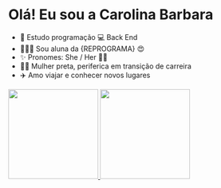 # Olá! Eu sou a Carolina Barbara

- 🌱  Estudo programação 💻 Back End
- 👩🏿‍🎓  Sou aluna da {REPROGRAMA} 😍
- ✨  Pronomes: She / Her 👧🏽
- ✊🏿  Mulher preta, periferica em transição de carreira
- ✈️  Amo viajar e conhecer novos lugares

<a href="https://github.com/carolinabarbara">
  <img height="180em" src="https://github-readme-stats.vercel.app/api?username=carolinabarbara&show_icons=true&theme=dark&include_all_commits=true&count_private=true"/>
  <img height="180em" src="https://github-readme-stats.vercel.app/api/top-langs/?username=carolinabarbara&layout=compact&langs_count=7&theme=dark"/>
</div>




